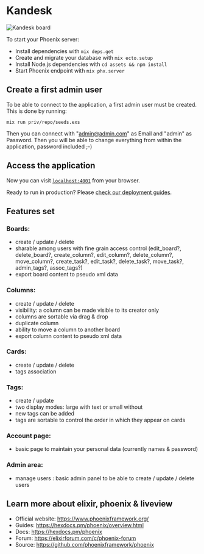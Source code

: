 # Kandesk

![Kandesk board](https://raw.githubusercontent.com/seb3s/kandesk/master/assets/static/images/kandesk.board.png)

To start your Phoenix server:

  * Install dependencies with `mix deps.get`
  * Create and migrate your database with `mix ecto.setup`
  * Install Node.js dependencies with `cd assets && npm install`
  * Start Phoenix endpoint with `mix phx.server`


## Create a first admin user

To be able to connect to the application, a first admin user must be created.
This is done by running:

    mix run priv/repo/seeds.exs

Then you can connect with "admin@admin.com" as Email and "admin" as Password. Then you will be able to change everything from within the application, password included ;-)


## Access the application

Now you can visit [`localhost:4001`](http://localhost:4001) from your browser.

Ready to run in production? Please [check our deployment guides](https://hexdocs.pm/phoenix/deployment.html).


## Features set

### Boards:

  * create / update / delete
  * sharable among users with fine grain access control (edit_board?, delete_board?, create_column?, edit_column?, delete_column?, move_column?, create_task?, edit_task?, delete_task?, move_task?, admin_tags?, assoc_tags?)
  * export board content to pseudo xml data

### Columns:

  * create / update / delete
  * visibility: a column can be made visible to its creator only
  * columns are sortable via drag & drop
  * duplicate column
  * ability to move a column to another board
  * export column content to pseudo xml data

### Cards:

  * create / update / delete
  * tags association

### Tags:

  * create / update
  * two display modes: large with text or small without
  * new tags can be added
  * tags are sortable to control the order in which they appear on cards

### Account page:

  * basic page to maintain your personal data (currently names & password)

### Admin area:

  * manage users : basic admin panel to be able to create / update / delete users


## Learn more about elixir, phoenix & liveview

  * Official website: https://www.phoenixframework.org/
  * Guides: https://hexdocs.pm/phoenix/overview.html
  * Docs: https://hexdocs.pm/phoenix
  * Forum: https://elixirforum.com/c/phoenix-forum
  * Source: https://github.com/phoenixframework/phoenix
